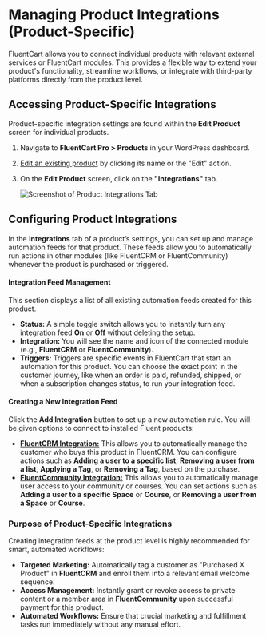  # Managing Product Integrations (Product-Specific)

FluentCart allows you to connect individual products with relevant external services or FluentCart modules. This provides a flexible way to extend your product's functionality, streamline workflows, or integrate with third-party platforms directly from the product level.

## Accessing Product-Specific Integrations

Product-specific integration settings are found within the **Edit Product** screen for individual products.

1.  Navigate to **FluentCart Pro > Products** in your WordPress dashboard.
2.  [Edit an existing product](/guide/product-types-creation/product-list-overview) by clicking its name or the "Edit" action.
3.  On the **Edit Product** screen, click on the **"Integrations"** tab.

    ![Screenshot of Product Integrations Tab](/images/product-types-creation/managing-product-integration/Product-Integration.webp)

## Configuring Product Integrations

In the **Integrations** tab of a product’s settings, you can set up and manage automation feeds for that product. These feeds allow you to automatically run actions in other modules (like FluentCRM or FluentCommunity) whenever the product is purchased or triggered.

#### Integration Feed Management

This section displays a list of all existing automation feeds created for this product.

* **Status:** A simple toggle switch allows you to instantly turn any integration feed **On** or **Off** without deleting the setup.
* **Integration:** You will see the name and icon of the connected module (e.g., **FluentCRM** or **FluentCommunity**).
* **Triggers:** Triggers are specific events in FluentCart that start an automation for this product. You can choose the exact point in the customer journey, like when an order is paid, refunded, shipped, or when a subscription changes status, to run your integration feed.

#### Creating a New Integration Feed

Click the **Add Integration** button to set up a new automation rule. You will be given options to connect to installed Fluent products:

* [**FluentCRM Integration:**](/guide/integrations/fluentcrm-integration.md) This allows you to automatically manage the customer who buys this product in FluentCRM. You can configure actions such as **Adding a user to a specific list**, **Removing a user from a list**, **Applying a Tag**, or **Removing a Tag**, based on the purchase.
* [**FluentCommunity Integration:**](/guide/integrations/fluentcommunity-integration.md) This allows you to automatically manage user access to your community or courses. You can set actions such as **Adding a user to a specific Space** or **Course**, or **Removing a user from a Space** or **Course**.

### Purpose of Product-Specific Integrations

Creating integration feeds at the product level is highly recommended for smart, automated workflows:

* **Targeted Marketing:** Automatically tag a customer as "Purchased X Product" in **FluentCRM** and enroll them into a relevant email welcome sequence.
* **Access Management:** Instantly grant or revoke access to private content or a member area in **FluentCommunity** upon successful payment for this product.
* **Automated Workflows:** Ensure that crucial marketing and fulfillment tasks run immediately without any manual effort.


